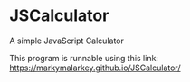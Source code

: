 # JSCalculator
A simple JavaScript Calculator


This program is runnable using this link: https://markymalarkey.github.io/JSCalculator/
